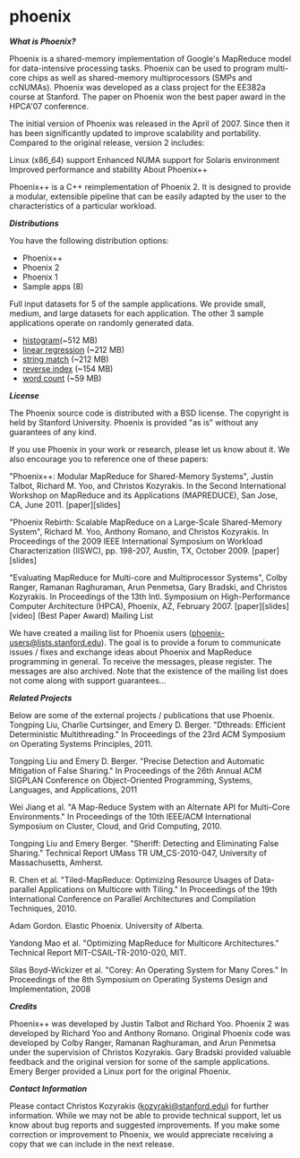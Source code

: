 phoenix
=======

___What is Phoenix?___

Phoenix is a shared-memory implementation of Google's MapReduce model for data-intensive processing tasks. Phoenix can be used to program multi-core chips as well as shared-memory multiprocessors (SMPs and ccNUMAs).  Phoenix was developed as a class project for the EE382a course at Stanford. The paper on Phoenix won the best paper award in the HPCA'07 conference.

The initial version of Phoenix was released in the April of 2007. Since then it has been significantly updated to improve scalability and portability. Compared to the original release, version 2 includes:

Linux (x86_64) support
Enhanced NUMA support for Solaris environment
Improved performance and stability
About Phoenix++

Phoenix++ is a C++ reimplementation of Phoenix 2. It is designed to provide a modular, extensible pipeline that can be easily adapted by the user to the characteristics of a particular workload.

___Distributions___

You have the following distribution options:
- Phoenix++
- Phoenix 2
- Phoenix 1
- Sample apps (8)

Full input datasets for 5 of the sample applications. We provide small, medium, and large datasets for each application. The other 3 sample applications operate on randomly generated data. 
- [histogram](http://csl.stanford.edu/~christos/data/histogram.tar.gz)(~512 MB)
- [linear regression](http://csl.stanford.edu/~christos/data/linear_regression.tar.gz) (~212 MB)
- [string match](http://csl.stanford.edu/~christos/data/string_match.tar.gz) (~212 MB)
- [reverse index]( http://csl.stanford.edu/~christos/data/reverse_index.tar.gz) (~154 MB)
- [word count](http://csl.stanford.edu/~christos/data/word_count.tar.gz) (~59 MB)

___License___

The Phoenix source code is distributed with a BSD license. The copyright is held by Stanford University. Phoenix is provided "as is" without any guarantees of any kind.

If you use Phoenix in your work or research, please let us know about it. We also encourage you to reference one of these papers:

"Phoenix++: Modular MapReduce for Shared-Memory Systems", 
Justin Talbot, Richard M. Yoo, and Christos Kozyrakis.
In the Second International Workshop on MapReduce and its Applications (MAPREDUCE),
San Jose, CA, June 2011. [paper][slides]

"Phoenix Rebirth: Scalable MapReduce on a Large-Scale Shared-Memory System", 
Richard M. Yoo, Anthony Romano, and Christos Kozyrakis.
In Proceedings of the 2009 IEEE International Symposium on Workload Characterization (IISWC),
pp. 198-207, Austin, TX, October 2009. [paper][slides]

"Evaluating MapReduce for Multi-core and Multiprocessor Systems", 
Colby Ranger, Ramanan Raghuraman, Arun Penmetsa, Gary Bradski, and Christos Kozyrakis.
In Proceedings of the 13th Intl. Symposium on High-Performance Computer Architecture (HPCA),
Phoenix, AZ, February 2007. [paper][slides][video] (Best Paper Award)
Mailing List

We have created a mailing list for Phoenix users (phoenix-users@lists.stanford.edu). The goal is to provide a forum to communicate issues / fixes and exchange ideas about Phoenix and MapReduce programming in general. To receive the messages, please register. The messages are also archived. Note that the existence of the mailing list does not come along with support guarantees... 

___Related Projects___

Below are some of the external projects / publications that use Phoenix.
Tongping Liu, Charlie Curtsinger, and Emery D. Berger. "Dthreads: Efficient Deterministic Multithreading." In Proceedings of the 23rd ACM Symposium on Operating Systems Principles, 2011.

Tongping Liu and Emery D. Berger. "Precise Detection and Automatic Mitigation of False Sharing." In Proceedings of the 26th Annual ACM SIGPLAN Conference on Object-Oriented Programming, Systems, Languages, and Applications, 2011

Wei Jiang et al. "A Map-Reduce System with an Alternate API for Multi-Core Environments." In Proceedings of the 10th IEEE/ACM International Symposium on Cluster, Cloud, and Grid Computing, 2010.

Tongping Liu and Emery Berger. "Sheriff: Detecting and Eliminating False Sharing." Technical Report UMass TR UM_CS-2010-047, University of Massachusetts, Amherst.

R. Chen et al. "Tiled-MapReduce: Optimizing Resource Usages of Data-parallel Applications on Multicore with Tiling." In Proceedings of the 19th International Conference on Parallel Architectures and Compilation Techniques, 2010.

Adam Gordon. Elastic Phoenix. University of Alberta.

Yandong Mao et al. "Optimizing MapReduce for Multicore Architectures." Technical Report MIT-CSAIL-TR-2010-020, MIT.

Silas Boyd-Wickizer et al. "Corey: An Operating System for Many Cores." In Proceedings of the 8th Symposium on Operating Systems Design and Implementation, 2008

___Credits___

Phoenix++ was developed by Justin Talbot and Richard Yoo.
Phoenix 2 was developed by Richard Yoo and Anthony Romano.
Original Phoenix code was developed by Colby Ranger, Ramanan Raghuraman, and Arun Penmetsa under the supervision of Christos Kozyrakis.
Gary Bradski provided valuable feedback and the original version for some of the sample applications.
Emery Berger provided a Linux port for the original Phoenix.

___Contact Information___

Please contact Christos Kozyrakis (kozyraki@stanford.edu) for further information. While we may not be able to provide technical support, let us know about bug reports and suggested improvements. If you make some correction or improvement to Phoenix, we would appreciate receiving a copy that we can include in the next release.
